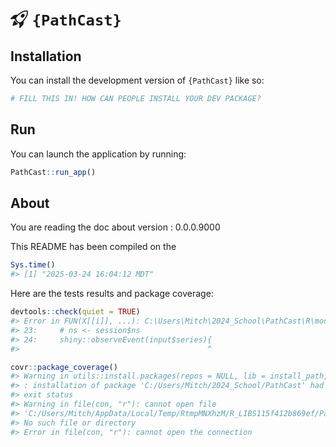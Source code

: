 
<!-- README.md is generated from README.Rmd. Please edit that file -->

# <svg xmlns="http://www.w3.org/2000/svg" viewBox="0 0 16 16" class="bi bi-rocket-takeoff " style="height:1em;width:1em;fill:currentColor;vertical-align:-0.125em;" aria-hidden="true" role="img" ><path d="M9.752 6.193c.599.6 1.73.437 2.528-.362.798-.799.96-1.932.362-2.531-.599-.6-1.73-.438-2.528.361-.798.8-.96 1.933-.362 2.532Z"></path> <path d="M15.811 3.312c-.363 1.534-1.334 3.626-3.64 6.218l-.24 2.408a2.56 2.56 0 0 1-.732 1.526L8.817 15.85a.51.51 0 0 1-.867-.434l.27-1.899c.04-.28-.013-.593-.131-.956a9.42 9.42 0 0 0-.249-.657l-.082-.202c-.815-.197-1.578-.662-2.191-1.277-.614-.615-1.079-1.379-1.275-2.195l-.203-.083a9.556 9.556 0 0 0-.655-.248c-.363-.119-.675-.172-.955-.132l-1.896.27A.51.51 0 0 1 .15 7.17l2.382-2.386c.41-.41.947-.67 1.524-.734h.006l2.4-.238C9.005 1.55 11.087.582 12.623.208c.89-.217 1.59-.232 2.08-.188.244.023.435.06.57.093.067.017.12.033.16.045.184.06.279.13.351.295l.029.073a3.475 3.475 0 0 1 .157.721c.055.485.051 1.178-.159 2.065Zm-4.828 7.475.04-.04-.107 1.081a1.536 1.536 0 0 1-.44.913l-1.298 1.3.054-.38c.072-.506-.034-.993-.172-1.418a8.548 8.548 0 0 0-.164-.45c.738-.065 1.462-.38 2.087-1.006ZM5.205 5c-.625.626-.94 1.351-1.004 2.09a8.497 8.497 0 0 0-.45-.164c-.424-.138-.91-.244-1.416-.172l-.38.054 1.3-1.3c.245-.246.566-.401.91-.44l1.08-.107-.04.039Zm9.406-3.961c-.38-.034-.967-.027-1.746.163-1.558.38-3.917 1.496-6.937 4.521-.62.62-.799 1.34-.687 2.051.107.676.483 1.362 1.048 1.928.564.565 1.25.941 1.924 1.049.71.112 1.429-.067 2.048-.688 3.079-3.083 4.192-5.444 4.556-6.987.183-.771.18-1.345.138-1.713a2.835 2.835 0 0 0-.045-.283 3.078 3.078 0 0 0-.3-.041Z"></path> <path d="M7.009 12.139a7.632 7.632 0 0 1-1.804-1.352A7.568 7.568 0 0 1 3.794 8.86c-1.102.992-1.965 5.054-1.839 5.18.125.126 3.936-.896 5.054-1.902Z"></path></svg> `{PathCast}`

<!-- badges: start -->
<!-- badges: end -->

## Installation

You can install the development version of `{PathCast}` like so:

``` r
# FILL THIS IN! HOW CAN PEOPLE INSTALL YOUR DEV PACKAGE?
```

## Run

You can launch the application by running:

``` r
PathCast::run_app()
```

## About

You are reading the doc about version : 0.0.0.9000

This README has been compiled on the

``` r
Sys.time()
#> [1] "2025-03-24 16:04:12 MDT"
```

Here are the tests results and package coverage:

``` r
devtools::check(quiet = TRUE)
#> Error in FUN(X[[i]], ...): C:\Users\Mitch\2024_School\PathCast\R\mod_Series.R:24:38: unexpected '{'
#> 23:     # ns <- session$ns
#> 24:     shiny::observeEvent(input$series){
#>                                          ^
```

``` r
covr::package_coverage()
#> Warning in utils::install.packages(repos = NULL, lib = install_path, pkg$path,
#> : installation of package 'C:/Users/Mitch/2024_School/PathCast' had non-zero
#> exit status
#> Warning in file(con, "r"): cannot open file
#> 'C:/Users/Mitch/AppData/Local/Temp/RtmpMNXhzM/R_LIBS115f412b869ef/PathCast/R/PathCast':
#> No such file or directory
#> Error in file(con, "r"): cannot open the connection
```
